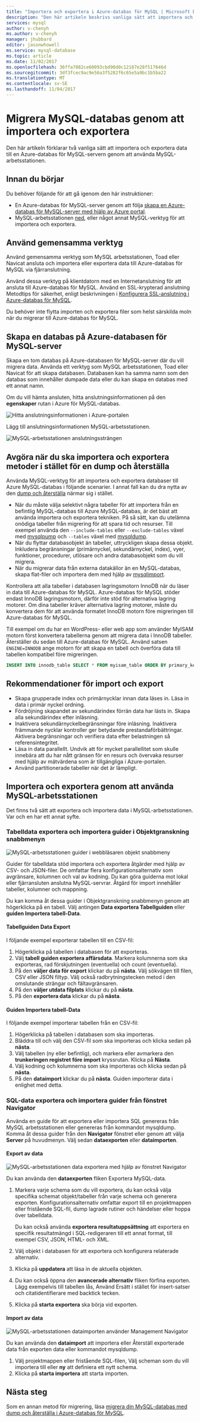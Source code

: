 ```yaml
---
title: "Importera och exportera i Azure-databas för MySQL | Microsoft Docs"
description: "Den här artikeln beskrivs vanliga sätt att importera och exportera databaser i Azure-databas för MySQL, med hjälp av verktyg som MySQL-arbetsstationen."
services: mysql
author: v-chenyh
ms.author: v-chenyh
manager: jhubbard
editor: jasonwhowell
ms.service: mysql-database
ms.topic: article
ms.date: 11/02/2017
ms.openlocfilehash: 36ffa7082ce60093cbd90d0c12187e28f517646d
ms.sourcegitcommit: 3df3fcec9ac9e56a3f5282f6c65e5a9bc1b5ba22
ms.translationtype: MT
ms.contentlocale: sv-SE
ms.lasthandoff: 11/04/2017
---
```

# <a name="migrate-your-mysql-database-by-using-import-and-export"></a>Migrera MySQL-databas genom att importera och exportera
Den här artikeln förklarar två vanliga sätt att importera och exportera data till en Azure-databas för MySQL-servern genom att använda MySQL-arbetsstationen. 

## <a name="before-you-begin"></a>Innan du börjar
Du behöver följande för att gå igenom den här instruktioner:
- En Azure-databas för MySQL-server genom att följa [skapa en Azure-databas för MySQL-server med hjälp av Azure portal](quickstart-create-mysql-server-database-using-azure-portal.md).
- MySQL-arbetsstationen [ned](https://dev.mysql.com/downloads/workbench/), eller något annat MySQL-verktyg för att importera och exportera.

## <a name="use-common-tools"></a>Använd gemensamma verktyg
Använd gemensamma verktyg som MySQL arbetsstationen, Toad eller Navicat ansluta och importera eller exportera data till Azure-databas för MySQL via fjärranslutning. 

Använd dessa verktyg på klientdatorn med en Internetanslutning för att ansluta till Azure-databas för MySQL. Använd en SSL-krypterad anslutning Metodtips för säkerhet, enligt beskrivningen i [Konfigurera SSL-anslutning i Azure-databas för MySQL](concepts-ssl-connection-security.md).

Du behöver inte flytta importen och exportera filer som helst särskilda moln när du migrerar till Azure-databas för MySQL. 

## <a name="create-a-database-on-the-azure-database-for-mysql-server"></a>Skapa en databas på Azure-databasen för MySQL-server
Skapa en tom databas på Azure-databasen för MySQL-server där du vill migrera data. Använda ett verktyg som MySQL arbetsstationen, Toad eller Navicat för att skapa databasen. Databasen kan ha samma namn som den databas som innehåller dumpade data eller du kan skapa en databas med ett annat namn.

Om du vill hämta ansluten, hitta anslutningsinformationen på den **egenskaper** rutan i Azure för MySQL-databas.

![Hitta anslutningsinformationen i Azure-portalen](./media/concepts-migrate-import-export/1_server-properties-name-login.png)

Lägg till anslutningsinformationen MySQL-arbetsstationen.

![MySQL-arbetsstationen anslutningssträngen](./media/concepts-migrate-import-export/2_setup-new-connection.png)

## <a name="determine-when-to-use-import-and-export-techniques-instead-of-a-dump-and-restore"></a>Avgöra när du ska importera och exportera metoder i stället för en dump och återställa
Använda MySQL-verktyg för att importera och exportera databaser till Azure MySQL-databas i följande scenarier. I annat fall kan du dra nytta av den [dump och återställa](concepts-migrate-dump-restore.md) närmar sig i stället. 

- När du måste välja selektivt några tabeller för att importera från en befintlig MySQL-databas till Azure MySQL-databas, är det bäst att använda importera och exportera tekniken.  På så sätt, kan du utelämna onödiga tabeller från migrering för att spara tid och resurser. Till exempel använda den `--include-tables` eller `--exclude-tables` växel med [mysqlpump](https://dev.mysql.com/doc/refman/5.7/en/mysqlpump.html#option_mysqlpump_include-tables) och `--tables` växel med [mysqldump](https://dev.mysql.com/doc/refman/5.7/en/mysqldump.html#option_mysqldump_tables).
- När du flyttar databasobjekt än tabeller, uttryckligen skapa dessa objekt. Inkludera begränsningar (primärnyckel, sekundärnyckel, index), vyer, funktioner, procedurer, utlösare och andra databasobjekt som du vill migrera.
- När du migrerar data från externa datakällor än en MySQL-databas, skapa flat-filer och importera dem med hjälp av [mysqlimport](https://dev.mysql.com/doc/refman/5.7/en/mysqlimport.html).

Kontrollera att alla tabeller i databasen lagringsmotorn InnoDB när du läser in data till Azure-databas för MySQL. Azure-databas för MySQL stöder endast InnoDB lagringsmotorn, därför inte stöd för alternativa lagring motorer. Om dina tabeller kräver alternativa lagring motorer, måste du konvertera dem för att använda formatet InnoDB motorn före migreringen till Azure-databas för MySQL. 

Till exempel om du har en WordPress- eller web app som använder MyISAM motorn först konvertera tabellerna genom att migrera data i InnoDB tabeller. Återställer du sedan till Azure-databas för MySQL. Använd satsen `ENGINE=INNODB` ange motorn för att skapa en tabell och överföra data till tabellen kompatibel före migreringen. 

   ```sql
   INSERT INTO innodb_table SELECT * FROM myisam_table ORDER BY primary_key_columns
   ```

## <a name="performance-recommendations-for-import-and-export"></a>Rekommendationer för import och export
-   Skapa grupperade index och primärnycklar innan data läses in. Läsa in data i primär nyckel ordning. 
-   Fördröjning skapandet av sekundärindex förrän data har lästs in. Skapa alla sekundärindex efter inläsning. 
-   Inaktivera sekundärnyckelbegränsningar före inläsning. Inaktivera främmande nycklar kontroller ger betydande prestandaförbättringar. Aktivera begränsningar och verifiera data efter belastningen så referensintegritet.
-   Läsa in data parallellt. Undvik att för mycket parallellitet som skulle innebära att du har nått gränsen för en resurs och övervaka resurser med hjälp av mätvärdena som är tillgängliga i Azure-portalen. 
-   Använd partitionerade tabeller när det är lämpligt.

## <a name="import-and-export-by-using-mysql-workbench"></a>Importera och exportera genom att använda MySQL-arbetsstationen
Det finns två sätt att exportera och importera data i MySQL-arbetsstationen. Var och en har ett annat syfte. 

### <a name="table-data-export-and-import-wizards-from-the-object-browsers-context-menu"></a>Tabelldata exportera och importera guider i Objektgranskning snabbmenyn
![MySQL-arbetsstationen guider i webbläsaren objekt snabbmeny](./media/concepts-migrate-import-export/p1.png)

Guider för tabelldata stöd importera och exportera åtgärder med hjälp av CSV- och JSON-filer. De omfattar flera konfigurationsalternativ som avgränsare, kolumnen och val av kodning. Du kan göra guiderna mot lokal eller fjärransluten anslutna MySQL-servrar. Åtgärd för import innehåller tabeller, kolumner och mappning. 

Du kan komma åt dessa guider i Objektgranskning snabbmenyn genom att högerklicka på en tabell. Välj antingen **Data exportera Tabellguiden** eller **guiden Importera tabell-Data**. 

#### <a name="table-data-export-wizard"></a>Tabellguiden Data Export
I följande exempel exporterar tabellen till en CSV-fil: 
1. Högerklicka på tabellen i databasen för att exporteras. 
2. Välj **tabell guiden exportera affärsdata**. Markera kolumnerna som ska exporteras, rad förskjutningen (eventuella) och count (eventuella). 
3. På den **väljer data för export** klickar du på **nästa**. Välj sökvägen till filen, CSV eller JSON filtyp. Välj också radbrytningstecken metod i den omslutande strängar och fältavgränsaren. 
4. På den **väljer utdata filplats** klickar du på **nästa**. 
5. På den **exportera data** klickar du på **nästa**.

#### <a name="table-data-import-wizard"></a>Guiden Importera tabell-Data
I följande exempel importerar tabellen från en CSV-fil:
1. Högerklicka på tabellen i databasen som ska importeras. 
2. Bläddra till och välj den CSV-fil som ska importeras och klicka sedan på **nästa**. 
3. Välj tabellen (ny eller befintlig), och markera eller avmarkera den **trunkeringen registret före import** kryssrutan. Klicka på **Nästa**.
4. Välj kodning och kolumnerna som ska importeras och klicka sedan på **nästa**. 
5. På den **dataimport** klickar du på **nästa**. Guiden importerar data i enlighet med detta.

### <a name="sql-data-export-and-import-wizards-from-the-navigator-pane"></a>SQL-data exportera och importera guider från fönstret Navigator
Använda en guide för att exportera eller importera SQL genereras från MySQL arbetsstationen eller genereras från kommandot mysqldump. Komma åt dessa guider från den **Navigator** fönstret eller genom att välja **Server** på huvudmenyn. Välj sedan **dataexporten** eller **dataimporten**. 

#### <a name="data-export"></a>Export av data
![MySQL-arbetsstationen data exportera med hjälp av fönstret Navigator](./media/concepts-migrate-import-export/p2.png)

Du kan använda den **dataexporten** fliken Exportera MySQL-data. 
1. Markera varje schema som du vill exportera, du kan också välja specifika schemat objekt/tabeller från varje schema och generera exporten. Konfigurationsalternativ omfattar export till en projektmappen eller fristående SQL-fil, dump lagrade rutiner och händelser eller hoppa över tabelldata. 
 
   Du kan också använda **exportera resultatuppsättning** att exportera en specifik resultatmängd i SQL-redigeraren till ett annat format, till exempel CSV, JSON, HTML- och XML. 
3. Välj objekt i databasen för att exportera och konfigurera relaterade alternativ.
4. Klicka på **uppdatera** att läsa in de aktuella objekten.
5. Du kan också öppna den **avancerade alternativ** fliken förfina exporten. Lägg exempelvis till tabellen lås, Använd Ersätt i stället för insert-satser och citatidentifierare med backtick tecken.
6. Klicka på **starta exportera** ska börja vid exporten.


#### <a name="data-import"></a>Import av data
![MySQL-arbetsstationen dataimporten använder Management Navigator](./media/concepts-migrate-import-export/p3.png)

Du kan använda den **dataimport** att importera eller Återställ exporterade data från exporten data eller kommandot mysqldump. 
1. Välj projektmappen eller fristående SQL-filen, Välj scheman som du vill importera till eller **ny** att definiera ett nytt schema. 
2. Klicka på **starta importera** att starta importen.

## <a name="next-steps"></a>Nästa steg
Som en annan metod för migrering, läsa [migrera din MySQL-databas med dump och återställa i Azure-databas för MySQL](concepts-migrate-dump-restore.md). 
